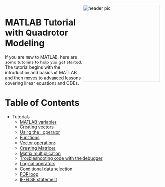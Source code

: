 <img src="https://github.com/AkshayLaddha943/MATLAB_Tutorial_with_Quadrotor_Modeling/blob/main/matlab.png" align="right" width="250" alt="header pic"/>

# MATLAB Tutorial with Quadrotor Modeling

If you are new to MATLAB, here are some tutorials to help you get started.
The tutorial begins with the introduction and basics of MATLAB and then moves to advanced lessons covering linear equations and ODEs.

# Table of Contents
   * Tutorials
      * [MATLAB variables](https://www.youtube.com/watch?v=L-Y8Q--I2YM&feature=youtu.be)
      * [Creating vectors](https://www.youtube.com/watch?v=8OQyjKBo0kM&feature=youtu.be)
      * [Using the : operator](https://www.youtube.com/watch?v=-nnyr8jdoFg&feature=youtu.be)
      * [Functions](https://www.youtube.com/watch?v=2DZSBODL5oQ&feature=youtu.be)
      * [Vector operations](https://www.youtube.com/watch?v=rWoYfSLF3rY&feature=youtu.be)
      * [Creating Matrices](https://www.youtube.com/watch?v=uEaSPQz5-p0&feature=youtu.be)
      * [Matrix multiplication](https://www.youtube.com/watch?v=ooGBmqU6TVg)
      * [Troubleshooting code with the debugger](https://www.youtube.com/watch?v=eQteG8hNJYE&feature=youtu.be)
      * [Logical operators](https://www.youtube.com/watch?v=bnMQZJbOBn8)
      * [Conditional data selection](https://www.youtube.com/watch?v=bnMQZJbOBn8)
      * [FOR loop](https://www.youtube.com/watch?v=Iauqjo7qAOc&feature=youtu.be)
      * [IF-ELSE statement](https://www.youtube.com/watch?v=Iauqjo7qAOc&feature=youtu.be)
